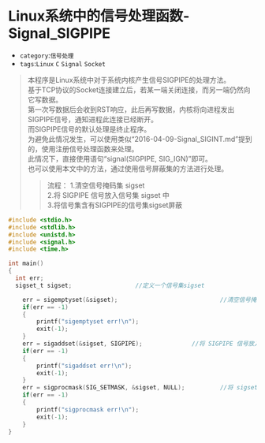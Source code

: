 # Linux系统中的信号处理函数-Signal_SIGPIPE
* `category`:`信号处理`
* `tags`:`Linux` `C` `Signal` `Socket`

>本程序是Linux系统中对于系统内核产生信号SIGPIPE的处理方法。<br>
基于TCP协议的Socket连接建立后，若某一端关闭连接，而另一端仍然向它写数据。<br>
第一次写数据后会收到RST响应，此后再写数据，内核将向进程发出SIGPIPE信号，通知进程此连接已经断开。<br>
而SIGPIPE信号的默认处理是终止程序。<br>
为避免此情况发生，可以使用类似“2016-04-09-Signal_SIGINT.md”提到的，使用注册信号处理函数来处理。<br>
此情况下，直接使用语句“signal(SIGPIPE, SIG_IGN)”即可。<br>
也可以使用本文中的方法，通过使用信号屏蔽集的方法进行处理。<br>
>>流程：
1.清空信号掩码集 sigset<br>
2.将 SIGPIPE 信号放入信号集 sigset 中<br>
3.将信号集含有SIGPIPE的信号集sigset屏蔽<br>

```C
#include <stdio.h>
#include <stdlib.h>
#include <unistd.h>
#include <signal.h>
#include <time.h>

int main()
{
  int err;
  sigset_t sigset;					//定义一个信号集sigset

	err = sigemptyset(&sigset);                           	//清空信号掩码集 sigset
	if(err == -1)
	{
		printf("sigemptyset err!\n");
		exit(-1);
	}
	err = sigaddset(&sigset, SIGPIPE);		     	//将 SIGPIPE 信号放入信号集 sigset 中
	if(err == -1)
	{
		printf("sigaddset err!\n");
		exit(-1);
	}
	err = sigprocmask(SIG_SETMASK, &sigset, NULL);       	//将 sigset 和NULL 合并，并设置为屏蔽字
	if(err == -1)
	{
		printf("sigprocmask err!\n");
		exit(-1);
	}
}
```
